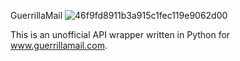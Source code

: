  GuerrillaMail
![46f9fd8911b3a915c1fec119e9062d00](https://github.com/user-attachments/assets/c05ec91b-25a9-4ef3-b054-102bb80325b3)

This is an unofficial API wrapper written in Python for www.guerrillamail.com.
